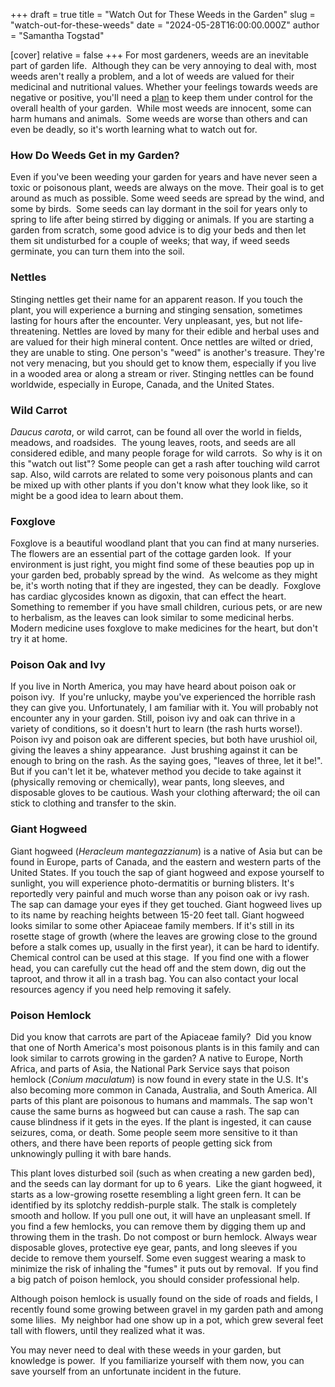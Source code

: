 +++
draft = true
title = "Watch Out for These Weeds in the Garden"
slug = "watch-out-for-these-weeds"
date = "2024-05-28T16:00:00.000Z"
author = "Samantha Togstad"

[cover]
relative = false
+++
For most gardeners, weeds are an inevitable part of garden life.  Although they can be very annoying to deal with, most weeds aren't really a problem, and a lot of weeds are valued for their medicinal and nutritional values. Whether your feelings towards weeds are negative or positive, you'll need a [plan](https://blog.planter.garden/posts/garden-weeds-stem-the-spread/) to keep them under control for the overall health of your garden.  While most weeds are innocent, some can harm humans and animals.  Some weeds are worse than others and can even be deadly, so it's worth learning what to watch out for.



### How Do Weeds Get in my Garden?



Even if you've been weeding your garden for years and have never seen a toxic or poisonous plant, weeds are always on the move.  Their goal is to get around as much as possible. Some weed seeds are spread by the wind, and some by birds.  Some seeds can lay dormant in the soil for years only to spring to life after being stirred by digging or animals. If you are starting a garden from scratch, some good advice is to dig your beds and then let them sit undisturbed for a couple of weeks; that way, if weed seeds germinate, you can turn them into the soil.  

### Nettles

Stinging nettles get their name for an apparent reason. If you touch the plant, you will experience a burning and stinging sensation, sometimes lasting for hours after the encounter. Very unpleasant, yes, but not life-threatening. Nettles are loved by many for their edible and herbal uses and are valued for their high mineral content. Once nettles are wilted or dried, they are unable to sting. One person's "weed" is another's treasure. They're not very menacing, but you should get to know them, especially if you live in a wooded area or along a stream or river. Stinging nettles can be found worldwide, especially in Europe, Canada, and the United States. 

### Wild Carrot

*Daucus carota*, or wild carrot, can be found all over the world in fields, meadows, and roadsides.  The young leaves, roots, and seeds are all considered edible, and many people forage for wild carrots.  So why is it on this "watch out list"? Some people can get a rash after touching wild carrot sap. Also, wild carrots are related to some very poisonous plants and can be mixed up with other plants if you don't know what they look like, so it might be a good idea to learn about them. 

### Foxglove

Foxglove is a beautiful woodland plant that you can find at many nurseries. The flowers are an essential part of the cottage garden look.  If your environment is just right, you might find some of these beauties pop up in your garden bed, probably spread by the wind.  As welcome as they might be, it's worth noting that if they are ingested, they can be deadly.  Foxglove has cardiac glycosides known as digoxin, that can effect the heart.  Something to remember if you have small children, curious pets, or are new to herbalism, as the leaves can look similar to some medicinal herbs. Modern medicine uses foxglove to make medicines for the heart, but don't try it at home. 

### Poison Oak and Ivy

If you live in North America, you may have heard about poison oak or poison ivy.  If you're unlucky, maybe you've experienced the horrible rash they can give you. Unfortunately, I am familiar with it. You will probably not encounter any in your garden. Still, poison ivy and oak can thrive in a variety of conditions, so it doesn't hurt to learn (the rash hurts worse!). Poison ivy and poison oak are different species, but both have urushiol oil, giving the leaves a shiny appearance.  Just brushing against it can be enough to bring on the rash. As the saying goes, "leaves of three, let it be!". But if you can't let it be, whatever method you decide to take against it (physically removing or chemically), wear pants, long sleeves, and disposable gloves to be cautious. Wash your clothing afterward; the oil can stick to clothing and transfer to the skin. 

### Giant Hogweed

Giant hogweed (*Heracleum mantegazzianum*) is a native of Asia but can be found in Europe, parts of Canada, and the eastern and western parts of the United States. If you touch the sap of giant hogweed and expose yourself to sunlight, you will experience photo-dermatitis or burning blisters. It's reportedly very painful and much worse than any poison oak or ivy rash. The sap can damage your eyes if they get touched. Giant hogweed lives up to its name by reaching heights between 15-20 feet tall. Giant hogweed looks similar to some other Apiaceae family members. If it's still in its rosette stage of growth (where the leaves are growing close to the ground before a stalk comes up, usually in the first year), it can be hard to identify.  Chemical control can be used at this stage.  If you find one with a flower head, you can carefully cut the head off and the stem down, dig out the taproot, and throw it all in a trash bag. You can also contact your local resources agency if you need help removing it safely. 

### Poison Hemlock

Did you know that carrots are part of the Apiaceae family?  Did you know that one of North America's most poisonous plants is in this family and can look similar to carrots growing in the garden? A native to Europe, North Africa, and parts of Asia, the National Park Service says that poison hemlock (*Conium maculatum*) is now found in every state in the U.S. It's also becoming more common in Canada, Australia, and South America. All parts of this plant are poisonous to humans and mammals. The sap won't cause the same burns as hogweed but can cause a rash. The sap can cause blindness if it gets in the eyes. If the plant is ingested, it can cause seizures, coma, or death. Some people seem more sensitive to it than others, and there have been reports of people getting sick from unknowingly pulling it with bare hands. 

This plant loves disturbed soil (such as when creating a new garden bed), and the seeds can lay dormant for up to 6 years.  Like the giant hogweed, it starts as a low-growing rosette resembling a light green fern. It can be identified by its splotchy reddish-purple stalk. The stalk is completely smooth and hollow. If you pull one out, it will have an unpleasant smell. If you find a few hemlocks, you can remove them by digging them up and throwing them in the trash. Do not compost or burn hemlock. Always wear disposable gloves, protective eye gear, pants, and long sleeves if you decide to remove them yourself. Some even suggest wearing a mask to minimize the risk of inhaling the "fumes" it puts out by removal.  If you find a big patch of poison hemlock, you should consider professional help. 



Although poison hemlock is usually found on the side of roads and fields, I recently found some growing between gravel in my garden path and among some lilies.  My neighbor had one show up in a pot, which grew several feet tall with flowers, until they realized what it was. 



You may never need to deal with these weeds in your garden, but knowledge is power.  If you familiarize yourself with them now, you can save yourself from an unfortunate incident in the future.
